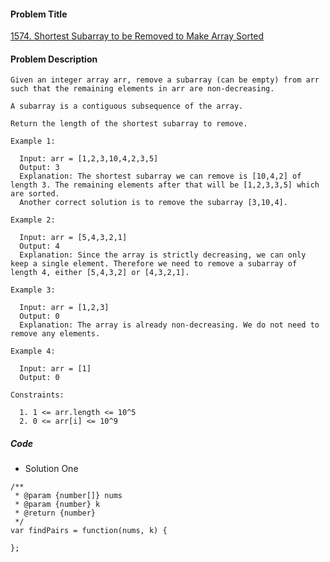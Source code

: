 #### Problem Title
[1574. Shortest Subarray to be Removed to Make Array Sorted](https://leetcode.com/problems/shortest-subarray-to-be-removed-to-make-array-sorted/)
#### Problem Description
```
Given an integer array arr, remove a subarray (can be empty) from arr such that the remaining elements in arr are non-decreasing.

A subarray is a contiguous subsequence of the array.

Return the length of the shortest subarray to remove.

Example 1:

  Input: arr = [1,2,3,10,4,2,3,5]
  Output: 3
  Explanation: The shortest subarray we can remove is [10,4,2] of length 3. The remaining elements after that will be [1,2,3,3,5] which are sorted.
  Another correct solution is to remove the subarray [3,10,4].

Example 2:

  Input: arr = [5,4,3,2,1]
  Output: 4
  Explanation: Since the array is strictly decreasing, we can only keep a single element. Therefore we need to remove a subarray of length 4, either [5,4,3,2] or [4,3,2,1].

Example 3:

  Input: arr = [1,2,3]
  Output: 0
  Explanation: The array is already non-decreasing. We do not need to remove any elements.

Example 4:

  Input: arr = [1]
  Output: 0

Constraints:

  1. 1 <= arr.length <= 10^5
  2. 0 <= arr[i] <= 10^9
```

##### Code

- Solution One
```
/**
 * @param {number[]} nums
 * @param {number} k
 * @return {number}
 */
var findPairs = function(nums, k) {
    
};
```
